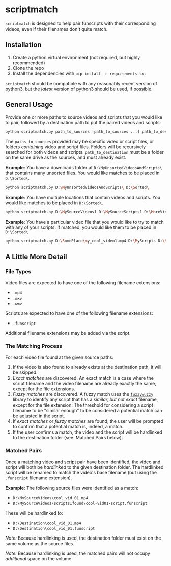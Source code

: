 # scriptmatch
`scriptmatch` is designed to help pair funscripts with their corresponding videos, even if their filenames don't quite match.

## Installation

1. Create a python virtual environment (not required, but highly recommended)
2. Clone the repo
3. Install the dependencies with `pip install -r requirements.txt`

`scriptmatch` should be compatible with any reasonably recent version of python3, but the *latest* version of python3 should be used, if possible.

## General Usage
Provide one or more paths to source videos and scripts that you would like to pair, followed by a destination path to put the paired videos and scripts:

```bash
python scriptmatch.py path_to_sources [path_to_sources ...] path_to_destination
```

The `paths_to_sources` provided may be specific video or script files, or folders *containing* video and script files.  Folders will be recursively searched for both videos and scripts.  `path_to_destination` must be a folder on the same drive as the sources, and must already exist.

**Example**: You have a downloads folder at `D:\MyUnsortedVideosAndScripts\` that contains many unsorted files.  You would like matches to be placed in `D:\Sorted\`.
```bash
python scriptmatch.py D:\MyUnsortedVideosAndScripts\ D:\Sorted\
```

**Example**: You have multiple locations that contain videos and scripts.  You would like matches to be placed in `D:\Sorted\`.
```bash
python scriptmatch.py D:\MySourceVideos1 D:\MySourceScripts1 D:\MoreVideosAndScripts D:\Sorted\
```

**Example**: You have a particular video file that you would like to try to match with any of your scripts.  If matched, you would like them to be placed in `D:\Sorted\`
```bash
python scriptmatch.py D:\SomePlace\my_cool_video1.mp4 D:\MyScripts D:\Sorted\
```

## A Little More Detail
### File Types
Video files are expected to have one of the following filename extensions:
- `.mp4`
- `.mkv`
- `.wmv`

Scripts are expected to have one of the following filename extensions:
- `.funscript`

Additional filename extensions may be added via the script.

### The Matching Process
For each video file found at the given source paths:
1. If the video is also found to already exists at the destination path, it will be skipped.
2. *Exact matches* are discovered.  An exact match is a case where the script filename and the video filename are already exactly the same, except for the file extensions.
3. *Fuzzy matches* are discovered.  A fuzzy match uses the [`fuzzywuzzy`](https://pypi.org/project/fuzzywuzzy/) library to identify any script that has a *similar, but not exact* filename, except for the file extension.  The threshold for considering a script filename to be "similar enough" to be considered a potential match can be adjusted in the script.
4. If *exact matches* or *fuzzy matches* are found, the user will be prompted to confirm that a potential match is, indeed, a match.
5. If the user confirms a match, the video and the script will be hardlinked to the destination folder (see: Matched Pairs below).

### Matched Pairs
Once a matching video and script pair have been identified, the video and script will both be *hardlinked* to the given destination folder.  The hardlinked script will be renamed to match the video's base filename (but using the `.funscript` filename extension).

**Example**: The following source files were identified as a match:

- `D:\MySourceVideos\cool_vid_01.mp4`
- `D:\MySourceVideos\scriptsIfound\cool-vid01-script.funscript`

These will be hardlinked to:

- `D:\Destination\cool_vid_01.mp4`
- `D:\Destination\cool_vid_01.funscript`

*Note:* Because hardlinking is used, the destination folder must exist on the same volume as the source files.

*Note:* Because hardlinking is used, the matched pairs will not occupy *additional* space on the volume.

